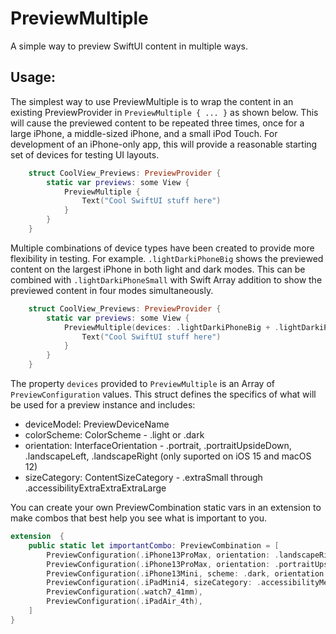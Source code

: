 # PreviewMultiple

A simple way to preview SwiftUI content in multiple ways.

## Usage:

The simplest way to use PreviewMultiple is to wrap the content in an existing PreviewProvider in `PreviewMultiple { ... }` as shown below. This will cause the previewed content to be repeated three times, once for a large iPhone, a middle-sized iPhone, and a small iPod Touch. For development of an iPhone-only app, this will provide a reasonable starting set of devices for testing UI layouts.

```swift
    struct CoolView_Previews: PreviewProvider {
        static var previews: some View {
            PreviewMultiple {
                Text("Cool SwiftUI stuff here")
            }
        }
    }
```

Multiple combinations of device types have been created to provide more flexibility in testing. For example. `.lightDarkiPhoneBig` shows the previewed content on the largest iPhone in both light and dark modes. This can be combined with `.lightDarkiPhoneSmall` with Swift Array addition to show the previewed content in four modes simultaneously.

```swift
    struct CoolView_Previews: PreviewProvider {
        static var previews: some View {
            PreviewMultiple(devices: .lightDarkiPhoneBig + .lightDarkiPhoneSmall) {
                Text("Cool SwiftUI stuff here")
            }
        }
    }
```

The property `devices` provided to `PreviewMultiple` is an Array of `PreviewConfiguration` values. This struct defines the specifics of what will be used for a preview instance and includes:

 * deviceModel: PreviewDeviceName
 * colorScheme: ColorScheme - .light or .dark 
 * orientation: InterfaceOrientation - .portrait, .portraitUpsideDown, .landscapeLeft, .landscapeRight (only suported on iOS 15 and macOS 12)
 * sizeCategory: ContentSizeCategory - .extraSmall through .accessibilityExtraExtraExtraLarge

You can create your own PreviewCombination static vars in an extension to make combos that best help you see what is important to you. 

```swift
extension  {
    public static let importantCombo: PreviewCombination = [
        PreviewConfiguration(.iPhone13ProMax, orientation: .landscapeRight),
        PreviewConfiguration(.iPhone13ProMax, orientation: .portraitUpsideDown),
        PreviewConfiguration(.iPhone13Mini, scheme: .dark, orientation: .landscapeLeft),
        PreviewConfiguration(.iPadMini4, sizeCategory: .accessibilityMedium),
        PreviewConfiguration(.watch7_41mm),
        PreviewConfiguration(.iPadAir_4th),
    ]
}
```
